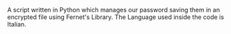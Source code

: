 A script written in Python which manages our password saving them in an encrypted file using Fernet's Library.
The Language used inside the code is Italian.
